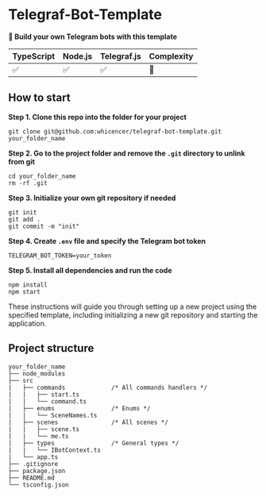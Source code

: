 # Telegraf-Bot-Template

**🤖 Build your own Telegram bots with this template**

| TypeScript | Node.js | Telegraf.js | Complexity |
|------------|---------| ----------- | ---------- |
|     ✅     |   ✅    |     ✅      |     🚫     |


## How to start
**Step 1. Clone this repo into the folder for your project**

    git clone git@github.com:whicencer/telegraf-bot-template.git your_folder_name
**Step 2. Go to the project folder and remove the `.git` directory to unlink from git**
```
cd your_folder_name
rm -rf .git
```
**Step 3. Initialize your own git repository if needed**
```
git init
git add .
git commit -m "init"
```
**Step 4. Create `.env` file and specify the Telegram bot token**
```
TELEGRAM_BOT_TOKEN=your_token
```
**Step 5. Install all dependencies and run the code**
```
npm install
npm start
```
These instructions will guide you through setting up a new project using the specified template, including initializing a new git repository and starting the application.
## Project structure

```
your_folder_name
├── node_modules
├── src
|   ├── commands			 /* All commands handlers */
|   |	├── start.ts
|   |	└── command.ts
|   ├── enums                /* Enums */
|   |	└── SceneNames.ts
|   ├── scenes				 /* All scenes */
|   |	├── scene.ts
|   |	└── me.ts
|   ├── types				 /* General types */
|   |	└── IBotContext.ts
|   └── app.ts
├── .gitignore
├── package.json
├── README.md
└── tsconfig.json

```
